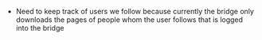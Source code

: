 - Need to keep track of users we follow because currently the bridge only downloads the pages of people whom the user follows that is logged into the bridge